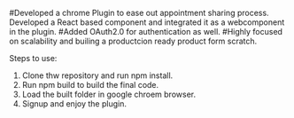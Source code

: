 #Developed a chrome Plugin to ease out appointment sharing process. Developed a React based component and integrated it as a webcomponent in the plugin. 
#Added OAuth2.0 for authentication as well. 
#Highly focused on scalability and builing a productcion ready product form scratch. 


Steps to use: 
  1. Clone thw repository and run npm install.
  2. Run npm build to build the final code.
  3. Load the built folder in google chroem browser.
  4. Signup and enjoy the plugin.
